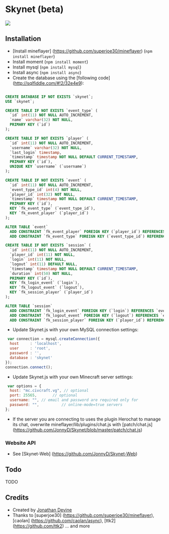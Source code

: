 Skynet (beta)
================

![](https://raw.github.com/JonnyD/Skynet/master/screenshot.png)

## Installation

 * [Install mineflayer] (https://github.com/superjoe30/mineflayer) (`npm install mineflayer`)
 * Install moment (`npm install moment`)
 * Install mysql (`npm install mysql`)
 * Install async (`npm install async`)
 * Create the database using the [following code] (http://sqlfiddle.com/#!2/32e4e9):
 
```sql

CREATE DATABASE IF NOT EXISTS `skynet`;
USE `skynet`;

CREATE TABLE IF NOT EXISTS `event_type` (
  `id` int(11) NOT NULL AUTO_INCREMENT,
  `name` varchar(32) NOT NULL,
  PRIMARY KEY (`id`)
);

CREATE TABLE IF NOT EXISTS `player` (
  `id` int(11) NOT NULL AUTO_INCREMENT,
  `username` varchar(32) NOT NULL,
  `last_login` timestamp,
  `timestamp` timestamp NOT NULL DEFAULT CURRENT_TIMESTAMP,
  PRIMARY KEY (`id`),
  UNIQUE KEY `username` (`username`)
);

CREATE TABLE IF NOT EXISTS `event` (
  `id` int(11) NOT NULL AUTO_INCREMENT,
  `event_type_id` int(4) NOT NULL,
  `player_id` int(32) NOT NULL,
  `timestamp` timestamp NOT NULL DEFAULT CURRENT_TIMESTAMP,
  PRIMARY KEY (`id`),
  KEY `fk_event_type` (`event_type_id`),
  KEY `fk_event_player` (`player_id`)
);

ALTER TABLE `event`
  ADD CONSTRAINT `fk_event_player` FOREIGN KEY (`player_id`) REFERENCES `player` (`id`),
  ADD CONSTRAINT `fk_event_type` FOREIGN KEY (`event_type_id`) REFERENCES `event_type` (`id`);

CREATE TABLE IF NOT EXISTS `session` (
  `id` int(11) NOT NULL AUTO_INCREMENT,
  `player_id` int(11) NOT NULL,
  `login` int(11) NOT NULL,
  `logout` int(11) DEFAULT NULL,
  `timestamp` timestamp NOT NULL DEFAULT CURRENT_TIMESTAMP,
  `duration` int(50) NOT NULL,
  PRIMARY KEY (`id`),
  KEY `fk_login_event` (`login`),
  KEY `fk_logout_event` (`logout`),
  KEY `fk_session_player` (`player_id`)
);

ALTER TABLE `session`
  ADD CONSTRAINT `fk_login_event` FOREIGN KEY (`login`) REFERENCES `event` (`id`),
  ADD CONSTRAINT `fk_logout_event` FOREIGN KEY (`logout`) REFERENCES `event` (`id`),
  ADD CONSTRAINT `fk_session_player` FOREIGN KEY (`player_id`) REFERENCES `player` (`id`);
```
* Update Skynet.js with your own MySQL connection settings:
 
```js
 var connection = mysql.createConnection({
  host     : 'localhost',
  user     : 'root',
  password : '',
  database : 'skynet'
});
connection.connect();
```
 
 * Update Skynet.js with your own Minecraft server settings:
 
```js
 var options = {
  host: "mc.civcraft.vg", // optional
  port: 25565,       // optional
  username: "", // email and password are required only for
  password: "",          // online-mode=true servers
};
 ```
* If the server you are connecting to uses the plugin Herochat to manage its chat, overwrite 
 mineflayer/lib/plugins/chat.js with [patch/chat.js] (https://github.com/JonnyD/Skynet/blob/master/patch/chat.js)
 
### Website API
 * See [Skynet-Web] (https://github.com/JonnyD/Skynet-Web)
 
## Todo
TODO
 
## Credits
 * Created by [Jonathan Devine](http://jonnydevine.com)
 * Thanks to [superjoe30] (https://github.com/superjoe30/mineflayer), [caolan] (https://github.com/caolan/async), [ttk2] (https://github.com/ttk2) ... and more
